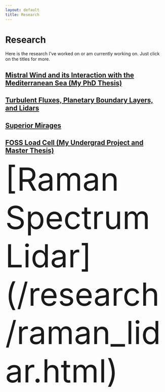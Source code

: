 ```yaml
---
layout: default
title: Research
---
```


# Research

Here is the research I've worked on or am currently working on. Just click on the titles for more.

## [Mistral Wind and its Interaction with the Mediterranean Sea (My PhD Thesis)](/research/mistral.html)

## [Turbulent Fluxes, Planetary Boundary Layers, and Lidars](/research/turb_lidars.html)

## [Superior Mirages](/research/sup_mir.html)

## [FOSS Load Cell (My Undergrad Project and Master Thesis)](/research/foss_lc.html)

<div style="font-size: 100px;">[Raman Spectrum Lidar](/research/raman_lidar.html)</div>